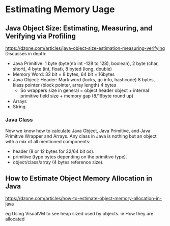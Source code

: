 # Estimating Memory Uage

## Java Object Size: Estimating, Measuring, and Verifying via Profiling
https://dzone.com/articles/java-object-size-estimation-measuring-verifying
Discusses in depth:
- Java Primitive: 1 byte (byte(nb int -128 to 128), boolean), 2 byte (char, short), 4 byte (int, float), 8 byted (long, double)
- Memory Word: 32 bit = 8 bytes, 64 bit = 16bytes
- Java Object: Header: Mark word (locks, gc info, hashcode) 8 bytes, klass pointer (block pointer, array length) 4 bytes
  - So wrappers size in general = object header object + internal primitive field size  + memory gap (8/16byte round up)
- Arrays
- String

### Java Class
Now we know how to calculate Java Object, Java Primitive, and Java Primitive Wrapper and Arrays. Any class in Java is nothing but an object with a mix of all mentioned components:
-    header (8 or 12 bytes for 32/64 bit os).
-    primitive (type bytes depending on the primitive type).
-    object/class/array (4 bytes reference size).


## How to Estimate Object Memory Allocation in Java
https://dzone.com/articles/how-to-estimate-object-memory-allocation-in-java

eg Using VisualVM to see heap sized used by objects. ie How they are allocated
